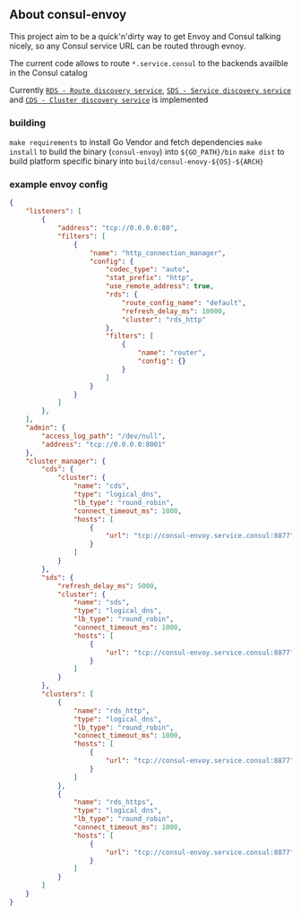 ## About consul-envoy

This project aim to be a quick'n'dirty way to get Envoy and Consul talking nicely, so any Consul service URL can be routed through evnoy.

The current code allows to route `*.service.consul` to the backends availble in the Consul catalog

Currently [`RDS - Route discovery service`](https://www.envoyproxy.io/envoy/configuration/http_conn_man/rds), [`SDS - Service discovery service`](https://www.envoyproxy.io/envoy/configuration/cluster_manager/sds_api) and [`CDS - Cluster discovery service`](https://www.envoyproxy.io/envoy/configuration/cluster_manager/cds) is implemented

### building

`make requirements` to install Go Vendor and fetch dependencies
`make install` to build the binary (`consul-envoy`) into `${GO_PATH}/bin`
`make dist` to build platform specific binary into `build/consul-enovy-${OS}-${ARCH}`

### example envoy config

```json
{
    "listeners": [
        {
            "address": "tcp://0.0.0.0:80",
            "filters": [
                {
                    "name": "http_connection_manager",
                    "config": {
                        "codec_type": "auto",
                        "stat_prefix": "http",
                        "use_remote_address": true,
                        "rds": {
                            "route_config_name": "default",
                            "refresh_delay_ms": 10000,
                            "cluster": "rds_http"
                        },
                        "filters": [
                            {
                                "name": "router",
                                "config": {}
                            }
                        ]
                    }
                }
            ]
        },
    ],
    "admin": {
        "access_log_path": "/dev/null",
        "address": "tcp://0.0.0.0:8001"
    },
    "cluster_manager": {
        "cds": {
            "cluster": {
                "name": "cds",
                "type": "logical_dns",
                "lb_type": "round_robin",
                "connect_timeout_ms": 1000,
                "hosts": [
                    {
                        "url": "tcp://consul-envoy.service.consul:8877"
                    }
                ]
            }
        },
        "sds": {
            "refresh_delay_ms": 5000,
            "cluster": {
                "name": "sds",
                "type": "logical_dns",
                "lb_type": "round_robin",
                "connect_timeout_ms": 1000,
                "hosts": [
                    {
                        "url": "tcp://consul-envoy.service.consul:8877"
                    }
                ]
            }
        },
        "clusters": [
            {
                "name": "rds_http",
                "type": "logical_dns",
                "lb_type": "round_robin",
                "connect_timeout_ms": 1000,
                "hosts": [
                    {
                        "url": "tcp://consul-envoy.service.consul:8877"
                    }
                ]
            },
            {
                "name": "rds_https",
                "type": "logical_dns",
                "lb_type": "round_robin",
                "connect_timeout_ms": 1000,
                "hosts": [
                    {
                        "url": "tcp://consul-envoy.service.consul:8877"
                    }
                ]
            }
        ]
    }
}
```
